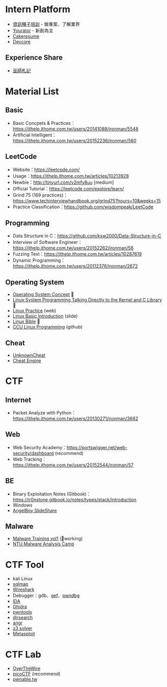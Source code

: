 # Intern Platform
* [資訊種子培訓](https://itseed.tw) - 做專案、了解業界
* [Yourator](https://www.yourator.co) - 新創為主
* [Cakeresume](https://www.cakeresume.com/zh-TW)
* [Devcore](https://devco.re)

## Experience Share
* [巫師札記](https://wizardkuo.com)

# Material List

## Basic
* Basic Concpets & Practices：https://ithelp.ithome.com.tw/users/20141088/ironman/5548
* Artificial Intelligent：https://ithelp.ithome.com.tw/users/20152236/ironman/560

## LeetCode
* Website：https://leetcode.com/
* Usage：https://ithelp.ithome.com.tw/articles/10213928
* Newbie：http://tinyurl.com/y2mfy8uu [medium]
* Official Tutorial：https://leetcode.com/explore/learn/
* Grind 75 (169 practices)：https://www.techinterviewhandbook.org/grind75?hours=10&weeks=15
* Practice Classification：https://github.com/wisdompeak/LeetCode


## Programming
* Data Structure in C：https://github.com/ksw2000/Data-Structure-in-C
* Interview of Software Engineer：https://ithelp.ithome.com.tw/users/20152262/ironman/56
* Fuzzing Test：https://ithelp.ithome.com.tw/articles/10287619
* Dynamic Programming：https://ithelp.ithome.com.tw/users/20112376/ironman/2672

## Operating System
* [Operating System Concept](https://www.amazon.com/Operating-System-Concepts-Abraham-Silberschatz/dp/1119800366) 📖
* [Linux System Programming Talking Directly to the Kernel and C Library](https://github.com/amir-ice-1516-iu/study/blob/master/Linux%20System%20Programming%20Talking%20Directly%20to%20the%20Kernel%20and%20C%20Library%20(%20PDFDrive%20).pdf) 📖
* [Linux Practice](https://linuxjourney.com) (web)
* [Linux Basic Introduction](https://github.com/Ice1187/My-Slides/blob/main/Linux%20Basic.pdf) (slide)
* [Linux Bible](https://edu.anarcho-copy.org/Against%20Security%20-%20Self%20Security/linux-bible-christopher-negus-10th.pdf) 📖
* [CCU Linux Programming](https://github.com/shiwulo/system-programming) (github)

## Cheat
* [UnknownCheat](https://www.unknowncheats.me/forum/programming-for-beginners/267073-coding-hacking-introduction-guide-practical-external-game-hacking.html?s=35bfcde36a5f3f8d23eca6302e1d0f40)
* [Cheat Engine](https://www.cheatengine.org)

# CTF

## Internet
* Packet Analyze with Python：https://ithelp.ithome.com.tw/users/20130271/ironman/3662

## Web
* Web Security Academy：https://portswigger.net/web-security/dashboard (recommend)
* Web Tracking：https://ithelp.ithome.com.tw/users/20152544/ironman/57

## BE
* Binary Exploitation Notes (Gitbook)：https://ir0nstone.gitbook.io/notes/types/stack/introduction
* Windows
* [AngelBoy SlideShare](https://www.slideshare.net/AngelBoy1/presentations)

## Malware
* [Malware Training vol1](https://github.com/hasherezade/malware_training_vol1/tree/main) (🚧working)
* [NTU Malware Analysis Camp](https://github.com/Ice1187/My-Slides/blob/main/Windows%20Malware%20RE.pdf)

# CTF Tool
* kali Linux
* [sqlmap](https://github.com/sqlmapproject/sqlmap)
* [Wireshark](https://www.wireshark.org)
* Debugger：gdb、[gef](https://github.com/hugsy/gef)、[pwndbg](https://github.com/pwndbg/pwndbg)
* [IDA](https://hex-rays.com/ida-free/)
* [Ghidra](https://github.com/NationalSecurityAgency/ghidra)
* [pwntools](https://github.com/Gallopsled/pwntools)
* [dirsearch](https://github.com/maurosoria/dirsearch)
* [angr](https://github.com/angr/angr)
* [z3 solver](https://github.com/Z3Prover/z3)
* [Metasploit](https://github.com/rapid7/metasploit-framework)

# CTF Lab
* [OverTheWire](https://overthewire.org/wargames/)
* [picoCTF](https://picoctf.org) (recommend)
* [pwnable.tw](https://pwnable.tw)
